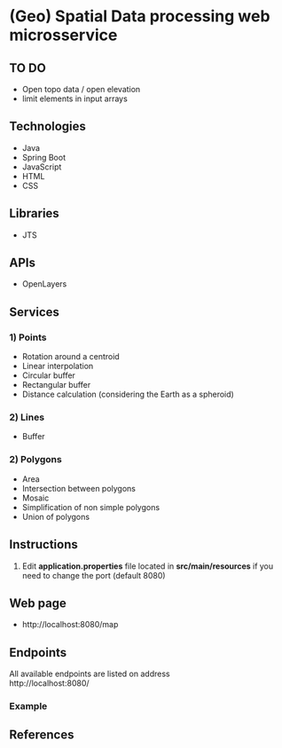 # (Geo) Spatial Data processing web microsservice

## TO DO

- Open topo data / open elevation
- limit elements in input arrays

## Technologies

* Java
* Spring Boot
* JavaScript
* HTML
* CSS

## Libraries

* JTS

## APIs

* OpenLayers

## Services

### 1) Points

* Rotation around a centroid
* Linear interpolation
* Circular buffer
* Rectangular buffer
* Distance calculation (considering the Earth as a spheroid)

### 2) Lines

* Buffer

### 2) Polygons

* Area
* Intersection between polygons
* Mosaic
* Simplification of non simple polygons
* Union of polygons

## Instructions

1) Edit **application.properties** file located in **src/main/resources** if you need to change the port (default 8080)

## Web page

* http://localhost:8080/map

## Endpoints

All available endpoints are listed on address  
http://localhost:8080/

### Example


## References
